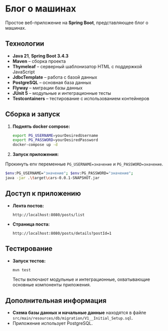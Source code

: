 # Блог о машинах

Простое веб-приложение на **Spring Boot**, представляющее блог о машинах.

## Технологии

- **Java 21**, **Spring Boot 3.4.3**
- **Maven** – сборка проекта
- **Thymeleaf** – серверный шаблонизатор HTML с поддержкой JavaScript
- **JdbcTemplate** – работа с базой данных
- **PostgreSQL** – основная база данных
- **Flyway** – миграции базы данных
- **JUnit 5** – модульные и интеграционные тесты
- **Testcontainers** – тестирование с использованием контейнеров

## Сборка и запуск

1. **Поднять docker compose:**

   ```bash
   export PG_USERNAME=yourDesiredUsername
   export PG_PASSWORD=yourDesiredPassword
   docker-compose up -d
   ```

2. **Запуск приложения:**

Прокинуть env переменные `PG_USERNAME=значение` и `PG_PASSWORD=значение`.

```bash
$env:PG_USERNAME="значение"; $env:PG_PASSWORD="значение"; 
java -jar .\target\cars-0.0.1-SNAPSHOT.jar
```

## Доступ к приложению

- **Лента постов:**

  ```
  http://localhost:8080/posts/list
  ```

- **Страница поста:**

  ```
  http://localhost:8080/posts/details?postId=1
  ```

## Тестирование

- **Запуск тестов:**

  ```bash
  mvn test
  ```

  Тесты включают модульные и интеграционные, охватывающие основные компоненты приложения.

## Дополнительная информация

- **Схема базы данных и начальные данные** находятся в файле `src/main/resources/db/migration/V1__Initial_Setup.sql`.
- Приложение использует PostgreSQL.